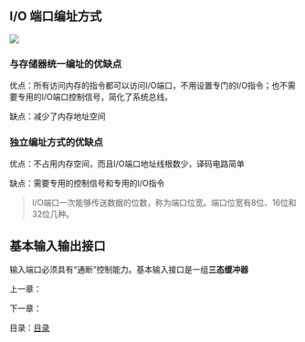 ## I/O 端口编址方式

![](http://a1.qpic.cn/psc?/V14YMjxf2CzsRr/NrBG0KpF3EQEf3NYGEmEN50ZQWKwwyW53.tnB6JJLcQet5hdYAjc4JxIzQZ3Xx76TZrB2VlCXsKvx15.BproyQ!!/b&ek=1&kp=1&pt=0&bo=gwNKAQAAAAADJ8k!&tl=1&vuin=3300648086&tm=1590822000&sce=60-2-2&rf=viewer_4&t=5)

### 与存储器统一编址的优缺点

优点：所有访问内存的指令都可以访问I/O端口，不用设置专门的I/O指令；也不需要专用的I/O端口控制信号，简化了系统总线。

缺点：减少了内存地址空间

### 独立编址方式的优缺点

优点：不占用内存空间，而且I/O端口地址线根数少，译码电路简单

缺点：需要专用的控制信号和专用的I/O指令



> I/O端口一次能够传送数据的位数，称为端口位宽。端口位宽有8位、16位和32位几种。



## 基本输入输出接口

输入端口必须具有“通断”控制能力。基本输入接口是一组**三态缓冲器**

上一章：[]()

下一章：[]()

目录：[目录](https://github.com/youmingsama/Microcomputer-principle-and-interface-technology/blob/master/catalog/catalog.md)



